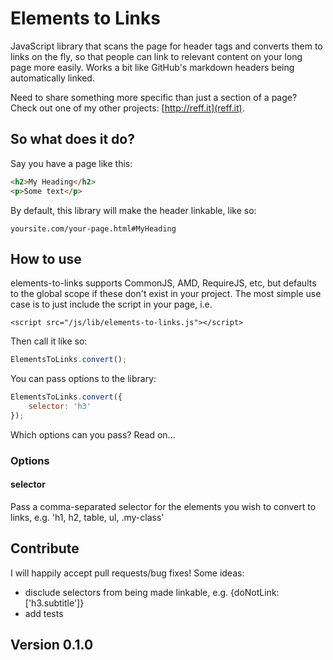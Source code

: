 # Elements to Links

JavaScript library that scans the page for header tags and converts them to links on the fly, so that people can link to relevant content on your long page more easily. Works a bit like GitHub's markdown headers being automatically linked.

Need to share something more specific than just a section of a page? Check out one of my other projects: [http://reff.it](reff.it).

## So what does it do?

Say you have a page like this:

```html
<h2>My Heading</h2>
<p>Some text</p>
```

By default, this library will make the header linkable, like so:

`yoursite.com/your-page.html#MyHeading`

## How to use

elements-to-links supports CommonJS, AMD, RequireJS, etc, but defaults to the global scope if these don't exist in your project. The most simple use case is to just include the script in your page, i.e.

`<script src="/js/lib/elements-to-links.js"></script>`

Then call it like so:

```javascript
ElementsToLinks.convert();
```

You can pass options to the library:

```javascript
ElementsToLinks.convert({
    selector: 'h3'
});
```

Which options can you pass? Read on...

### Options

#### selector

Pass a comma-separated selector for the elements you wish to convert to links, e.g. 'h1, h2, table, ul, .my-class'

## Contribute

I will happily accept pull requests/bug fixes! Some ideas:

* disclude selectors from being made linkable, e.g. {doNotLink: ['h3.subtitle']}
* add tests

## Version 0.1.0
